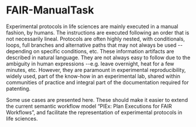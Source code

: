 # FAIR-ManualTask

Experimental protocols in life sciences are mainly executed in a manual fashion, by humans. The instructions are executed following an order that is not necessarily lineal. Protocols are often highly nested, with conditionals, loops, full branches and alternative paths that may not always be used --depending on specific conditions, etc.  These information artifacts are described in natural language. They  are not always easy to follow due to the ambiguity in human expressions --e.g. leave overnight, heat for a few minutes, etc. However, they are paramount in experimental reproducibility, widely used,  part of the know-how in an experimental lab, shared within communities of practice and integral part of the documentation required for patenting. 

Some use cases are presented here. These should make it easier to  extend the current semantic workflow model “PlEx: Plan Executions for FAIR Workflows”, and facilitate the representation of experimental protocols in life sciences.
